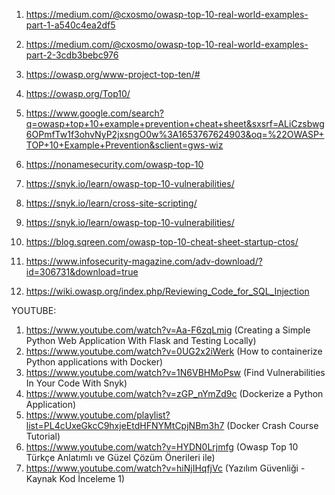 
1. https://medium.com/@cxosmo/owasp-top-10-real-world-examples-part-1-a540c4ea2df5

2. https://medium.com/@cxosmo/owasp-top-10-real-world-examples-part-2-3cdb3bebc976

3. https://owasp.org/www-project-top-ten/#

4. https://owasp.org/Top10/

5. https://www.google.com/search?q=owasp+top+10+example+prevention+cheat+sheet&sxsrf=ALiCzsbwg6OPmfTw1f3ohvNyP2jxsngO0w%3A1653767624903&oq=%22OWASP+TOP+10+Example+Prevention&sclient=gws-wiz

6. https://nonamesecurity.com/owasp-top-10

7. https://snyk.io/learn/owasp-top-10-vulnerabilities/

8. https://snyk.io/learn/cross-site-scripting/

9. https://snyk.io/learn/owasp-top-10-vulnerabilities/

10. https://blog.sqreen.com/owasp-top-10-cheat-sheet-startup-ctos/

11. https://www.infosecurity-magazine.com/adv-download/?id=306731&download=true

12. https://wiki.owasp.org/index.php/Reviewing_Code_for_SQL_Injection


YOUTUBE:

1. https://www.youtube.com/watch?v=Aa-F6zqLmig  (Creating a Simple Python Web Application With Flask and Testing Locally)
2. https://www.youtube.com/watch?v=0UG2x2iWerk  (How to containerize Python applications with Docker)
3. https://www.youtube.com/watch?v=1N6VBHMoPsw  (Find Vulnerabilities In Your Code With Snyk)
4. https://www.youtube.com/watch?v=zGP_nYmZd9c  (Dockerize a Python Application)
5. https://www.youtube.com/playlist?list=PL4cUxeGkcC9hxjeEtdHFNYMtCpjNBm3h7  (Docker Crash Course Tutorial)
6. https://www.youtube.com/watch?v=HYDN0Lrjmfg  (Owasp Top 10 Türkçe Anlatımlı ve Güzel Çözüm Önerileri ile)
7. https://www.youtube.com/watch?v=hiNjIHqfjVc  (Yazılım Güvenliği - Kaynak Kod İnceleme 1)

